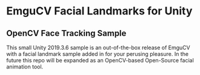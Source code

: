 # EmguCV Facial Landmarks for Unity
## OpenCV Face Tracking Sample

This small Unity 2019.3.6 sample is an out-of-the-box release of EmguCV with a facial landmark sample added in for your perusing pleasure. In the future this repo will be expanded as an OpenCV-based Open-Source facial animation tool.
